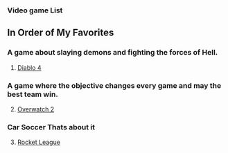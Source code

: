 ### Video game List
## In Order of My Favorites

### A game about slaying demons and fighting the forces of Hell.
1. [Diablo 4](https://diablo4.blizzard.com/en-us/)

### A game where the objective changes every game and may the best team win.
2. [Overwatch 2](https://overwatch.blizzard.com/en-us/)

### **Car Soccer** Thats about it
3. [Rocket League](https://www.rocketleague.com/en)

